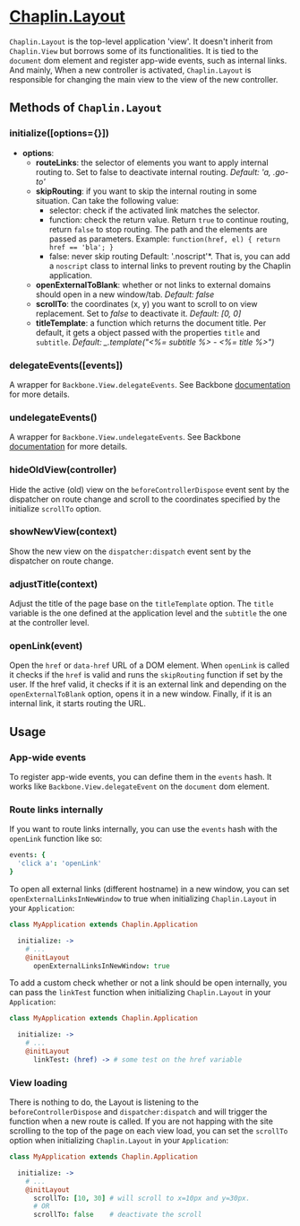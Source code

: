 # [Chaplin.Layout](src/chaplin/views/layout.coffee)

`Chaplin.Layout` is the top-level application 'view'. It doesn't inherit from `Chaplin.View` but borrows some of its functionalities. It is tied to the `document` dom element and register app-wide events, such as internal links. And mainly, When a new controller is activated, `Chaplin.Layout` is responsible for changing the main view to the view of the new controller.

## Methods of `Chaplin.Layout`

<a name="initialize"></a>

### initialize([options={}])

* **options**:
    * **routeLinks**: the selector of elements you want to apply internal routing to. Set to false to deactivate internal routing. *Default: 'a, .go-to'*
    * **skipRouting**: if you want to skip the internal routing in some situation. Can take the following value:
        * selector: check if the activated link matches the selector.
        * function: check the return value. Return `true` to continue routing, return `false` to stop routing. The path and the elements are passed as parameters. Example: `function(href, el) { return href == 'bla'; }`
        * false: never skip routing
    Default: '.noscript'*. That is, you can add a `noscript` class to internal links to prevent routing by the Chaplin application.
    * **openExternalToBlank**: whether or not links to external domains should open in a new window/tab. *Default: false*
    * **scrollTo**: the coordinates (x, y) you want to scroll to on view replacement. Set to *false* to deactivate it. *Default: [0, 0]*
    * **titleTemplate**: a function which returns the document title. Per default, it gets a object passed with the properties `title` and `subtitle`. *Default: _.template("<%= subtitle %> - <%= title %>")*


<a name="delegateEvents"></a>

### delegateEvents([events])

A wrapper for `Backbone.View.delegateEvents`. See Backbone [documentation](http://backbonejs.org/#View-delegateEvents) for more details.


<a name="undelegateEvents"></a>

### undelegateEvents()

A wrapper for `Backbone.View.undelegateEvents`. See Backbone [documentation](http://backbonejs.org/#View-undelegateEvents) for more details.


<a name="hideOldView"></a>

### hideOldView(controller)

Hide the active (old) view on the `beforeControllerDispose` event sent by the dispatcher on route change and scroll to the coordinates specified by the initialize `scrollTo` option.


<a name="showNewView"></a>

### showNewView(context)

Show the new view on the `dispatcher:dispatch` event sent by the dispatcher on route change.


<a name="adjustTitle"></a>

### adjustTitle(context)

Adjust the title of the page base on the `titleTemplate` option. The `title` variable is the one defined at the application level and the `subtitle` the one at the controller level.


<a name="openLink"></a>

### openLink(event)

Open the `href` or `data-href` URL of a DOM element. When `openLink` is called it checks if the `href` is valid and runs the `skipRouting` function if set by the user. If the href valid, it checks if it is an external link and depending on the `openExternalToBlank` option, opens it in a new window. Finally, if it is an internal link, it starts routing the URL.

## Usage

### App-wide events

To register app-wide events, you can define them in the `events` hash. It works like `Backbone.View.delegateEvent` on the `document` dom element.


### Route links internally

If you want to route links internally, you can use the `events` hash with the `openLink` function like so:

```coffeescript
events: {
  'click a': 'openLink'
}
```

To open all external links (different hostname) in a new window, you can set `openExternalLinksInNewWindow` to true when initializing `Chaplin.Layout` in your `Application`:

```coffeescript
class MyApplication extends Chaplin.Application

  initialize: ->
    # ...
    @initLayout
      openExternalLinksInNewWindow: true
```

To add a custom check whether or not a link should be open internally, you can pass the `linkTest` function when initializing `Chaplin.Layout` in your `Application`:

```coffeescript
class MyApplication extends Chaplin.Application

  initialize: ->
    # ...
    @initLayout
      linkTest: (href) -> # some test on the href variable
```

### View loading

There is nothing to do, the Layout is listening to the `beforeControllerDispose` and `dispatcher:dispatch` and will trigger the function when a new route is called. If you are not happing with the site scrolling to the top of the page on each view load, you can set the `scrollTo` option when initializing `Chaplin.Layout` in your `Application`:

```coffeescript
class MyApplication extends Chaplin.Application

  initialize: ->
    # ...
    @initLayout
      scrollTo: [10, 30] # will scroll to x=10px and y=30px.
      # OR
      scrollTo: false    # deactivate the scroll
```
